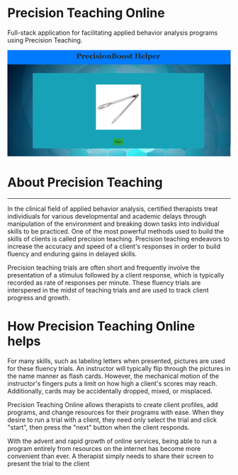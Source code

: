 # Precision Teaching Online
Full-stack application for facilitating applied behavior analysis programs using Precision Teaching.

![Precision Teaching Online trial example](./public/images/precisionboost-intro.png)

# About Precision Teaching
---
In the clinical field of applied behavior analysis, certified therapists treat individiuals for various developmental and academic delays through manipulation of the environment and breaking down tasks into individual skills to be practiced. One of the most powerful methods used to build the skills of clients is called precision teaching. Precision teaching endeavors to increase the accuracy and speed of a client's responses in order to build fluency and enduring gains in delayed skills. 

Precision teaching trials are often short and frequently involve the presentation of a stimulus followed by a client response, which is typically recorded as rate of responses per minute. These fluency trials are interspered in the midst of teaching trials and are used to track client progress and growth. 

# How Precision Teaching Online helps

For many skills, such as labeling letters when presented, pictures are used for these fluency trials. An instructor will typically flip through the pictures in the name manner as flash cards. However, the mechanical motion of the instructor's fingers puts a limit on how high a client's scores may reach. Additionally, cards may be accidentally dropped, mixed, or misplaced.

Precision Teaching Online allows therapists to create client profiles, add programs, and change resources for their programs with ease. When they desire to run a trial with a client, they need only select the trial and click "start", then press the "next" button when the client responds.

With the advent and rapid growth of online services, being able to run a program entirely from resources on the internet has become more convenient than ever. A therapist simply needs to share their screen to present the trial to the client
